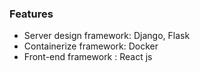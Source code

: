 ### Features

- Server design framework: Django, Flask
- Containerize framework: Docker
- Front-end framework : React js
